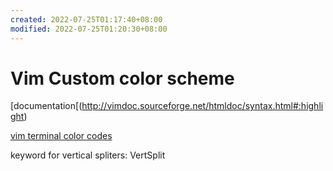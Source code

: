 ```yaml
---
created: 2022-07-25T01:17:40+08:00
modified: 2022-07-25T01:20:30+08:00
---
```


# Vim Custom color scheme

[documentation[(http://vimdoc.sourceforge.net/htmldoc/syntax.html#:highlight)

[vim terminal color codes](https://www.ditig.com/256-colors-cheat-sheet)

keyword for vertical spliters:
VertSplit
